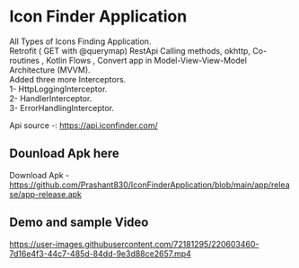 # Icon Finder Application

All Types of Icons Finding Application.<br>
Retrofit ( GET with @querymap) RestApi Calling methods, okhttp, Co-routines , Kotlin Flows , Convert app in Model-View-View-Model Architecture (MVVM).<br>
Added three more Interceptors. <br>
1- HttpLoggingInterceptor.<br>
2- HandlerInterceptor.<br>
3- ErrorHandlingInterceptor.<br>


Api source -: https://api.iconfinder.com/


## Dounload Apk here

Download Apk - https://github.com/Prashant830/IconFinderApplication/blob/main/app/release/app-release.apk


## Demo and sample Video



https://user-images.githubusercontent.com/72181295/220603460-7d16e4f3-44c7-485d-84dd-9e3d88ce2657.mp4


